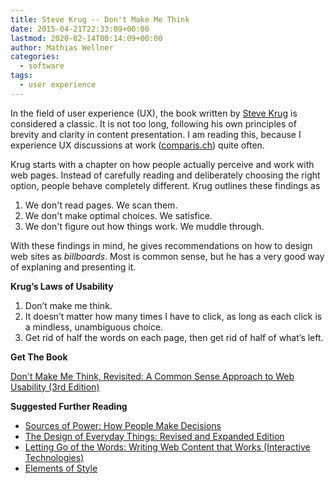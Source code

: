 ```yaml
---
title: Steve Krug -- Don't Make Me Think
date: 2015-04-21T22:33:09+00:00
lastmod: 2020-02-14T00:14:09+00:00
author: Mathias Wellner
categories:
  - software
tags:
  - user experience
---
```

In the field of user experience (UX), the book written by <a href="https://en.wikipedia.org/wiki/Steve_Krug" title="Steve Krug" target="_blank">Steve Krug</a> is considered a classic. It is not too long, following his own principles of brevity and clarity in content presentation. I am reading this, because I experience UX discussions at work (<a href="http://comparis.ch" title="comparis.ch" target="_blank">comparis.ch</a>) quite often. 

Krug starts with a chapter on how people actually perceive and work with web pages. Instead of carefully reading and deliberately choosing the right option, people behave completely different. Krug outlines these findings as

  1. We don't read pages. We scan them.
  2. We don't make optimal choices. We satisfice.
  3. We don't figure out how things work. We muddle through.

With these findings in mind, he gives recommendations on how to design web sites as _billboards_. Most is common sense, but he has a very good way of explaning and presenting it. 

**Krug&#8217;s Laws of Usability**

  1. Don&#8217;t make me think.
  2. It doesn&#8217;t matter how many times I have to click, as long as each click is a mindless, unambiguous choice.
  3. Get rid of half the words on each page, then get rid of half of what&#8217;s left.

**Get The Book**

[Don't Make Me Think, Revisited: A Common Sense Approach to Web Usability (3rd Edition)](http://www.amazon.de/gp/product/B00HJUBRPG/ref=as_li_tl?ie=UTF8&camp=1638&creative=19454&creativeASIN=B00HJUBRPG&linkCode=as2&tag=mathiaswellne-21&linkId=E5JMWR7SYRUC4MAB)<img src="http://ir-de.amazon-adsystem.com/e/ir?t=mathiaswellne-21&#038;l=as2&#038;o=3&#038;a=B00HJUBRPG" width="1" height="1" border="0" alt="" style="border:none !important; margin:0px !important;" />

**Suggested Further Reading**

  * [Sources of Power: How People Make Decisions](http://www.amazon.de/gp/product/B002V1I69S/ref=as_li_tl?ie=UTF8&camp=1638&creative=19454&creativeASIN=B002V1I69S&linkCode=as2&tag=mathiaswellne-21&linkId=BWY3NZLX2SYCDTHD)<img src="http://ir-de.amazon-adsystem.com/e/ir?t=mathiaswellne-21&#038;l=as2&#038;o=3&#038;a=B002V1I69S" width="1" height="1" border="0" alt="" style="border:none !important; margin:0px !important;" />
  * [The Design of Everyday Things: Revised and Expanded Edition](http://www.amazon.de/gp/product/B00E257T6C/ref=as_li_tl?ie=UTF8&camp=1638&creative=19454&creativeASIN=B00E257T6C&linkCode=as2&tag=mathiaswellne-21&linkId=WDZJSF3J2EKRLOCG)<img src="http://ir-de.amazon-adsystem.com/e/ir?t=mathiaswellne-21&#038;l=as2&#038;o=3&#038;a=B00E257T6C" width="1" height="1" border="0" alt="" style="border:none !important; margin:0px !important;" />
  * [Letting Go of the Words: Writing Web Content that Works (Interactive Technologies)](http://www.amazon.de/gp/product/B005NZ5K0W/ref=as_li_tl?ie=UTF8&camp=1638&creative=19454&creativeASIN=B005NZ5K0W&linkCode=as2&tag=mathiaswellne-21&linkId=3ON3RUWMNDVQGCB7)<img src="http://ir-de.amazon-adsystem.com/e/ir?t=mathiaswellne-21&#038;l=as2&#038;o=3&#038;a=B005NZ5K0W" width="1" height="1" border="0" alt="" style="border:none !important; margin:0px !important;" />
  * [Elements of Style](http://www.amazon.de/gp/product/B00AMXXNBI/ref=as_li_tl?ie=UTF8&camp=1638&creative=19454&creativeASIN=B00AMXXNBI&linkCode=as2&tag=mathiaswellne-21&linkId=SS7KFFB7BAZS4AT3)<img src="http://ir-de.amazon-adsystem.com/e/ir?t=mathiaswellne-21&#038;l=as2&#038;o=3&#038;a=B00AMXXNBI" width="1" height="1" border="0" alt="" style="border:none !important; margin:0px !important;" />